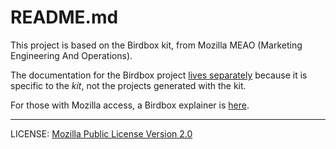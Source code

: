 # README.md

This project is based on the Birdbox kit, from Mozilla MEAO (Marketing Engineering And Operations).

The documentation for the Birdbox project [lives separately](https://github.com/mozmeao/birdbox-documentation) because it is specific to the _kit_, not the projects generated with the kit.

For those with Mozilla access, a Birdbox explainer is [here](https://mozilla-hub.atlassian.net/wiki/spaces/EN/pages/444268553/Birdbox).

----

LICENSE: [Mozilla Public License Version 2.0](LICENSE)
